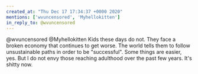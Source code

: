 ```yaml
---
created_at: "Thu Dec 17 17:34:37 +0000 2020"
mentions: ['wvuncensored', 'Myhellokitten']
in_reply_to: @wvuncensored
---
```


@wvuncensored @Myhellokitten Kids these days do not. They face a broken economy that continues to get worse. The world tells them to follow unsustainable paths in order to be "successful". Some things are easier, yes. But I do not envy those reaching adulthood over the past few years. It's shitty now.